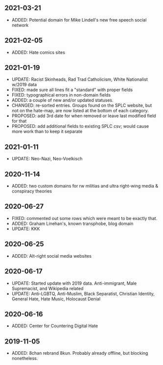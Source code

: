 ## 2021-03-21
- ADDED: Potential domain for Mike Lindell's new free speech social network

## 2021-02-05

- ADDED: Hate comics sites

## 2021-01-19

- UPDATE: Racist Skinheads, Rad Trad Catholicism, White Nationalist w/2019 data
- FIXED: made sure all lines fit a "standard" with proper fields
- FIXED: typographical errors in non-domain fields
- ADDED: a couple of new and/or updated statuses. 
- CHANGED: re-sorted entries. Groups found on the SPLC website, but not on the hate-map, are now listed at the bottom of each category.
- PROPOSED: add 3rd date for when removed or leave last modified field for that
- PROPOSED: add additional fields to existing SPLC csv; would cause more work than to keep it separate

## 2021-01-11

- UPDATE: Neo-Nazi, Neo-Voelkisch

## 2020-11-14

- ADDED: two custom domains for rw militias and ultra right-wing media & conspiracy theories

## 2020-06-27

- FIXED: commented out some rows which were meant to be exactly that.
- ADDED: Graham Linehan's, known transphobe, blog domain
- UPDATE: KKK

## 2020-06-25

- ADDED: Alt-right social media websites

## 2020-06-17

- UPDATE: Started update with 2019 data. Anti-immigrant, Male Supremacist, and Wikipedia related
- UPDATE: Anti-LGBTQ, Anti-Muslim, Black Separatist, Christian Identity, General Hate, Hate Music, Holocaust Denial

## 2020-06-16

- ADDED: Center for Countering Digital Hate

## 2019-11-05

- ADDED: 8chan rebrand 8kun. Probably already offline, but blocking nonetheless.

